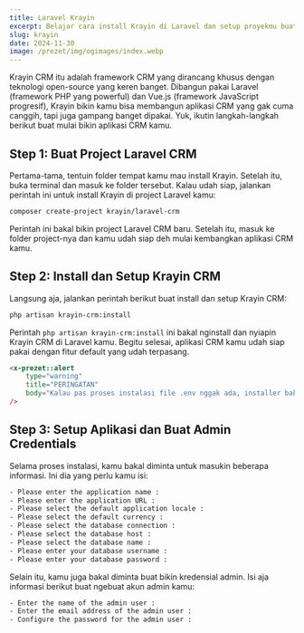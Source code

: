 ```yaml
---
title: Laravel Krayin  
excerpt: Belajar cara install Krayin di Laravel dan setup proyekmu buat aplikasi CRM dengan Krayin. Dengan Krayin, kamu bisa kelola pelanggan, data, dan semua fitur penting dalam satu aplikasi dengan mudah. Ikuti langkah-langkah berikut buat setup proyekmu dan mulai buat aplikasi CRM dengan Krayin.  
slug: krayin  
date: 2024-11-30  
image: /prezet/img/ogimages/index.webp  
---
```


Krayin CRM itu adalah framework CRM yang dirancang khusus dengan teknologi open-source yang keren banget. Dibangun pakai Laravel (framework PHP yang powerful) dan Vue.js (framework JavaScript progresif), Krayin bikin kamu bisa membangun aplikasi CRM yang gak cuma canggih, tapi juga gampang banget dipakai. Yuk, ikutin langkah-langkah berikut buat mulai bikin aplikasi CRM kamu.

## Step 1: Buat Project Laravel CRM

Pertama-tama, tentuin folder tempat kamu mau install Krayin. Setelah itu, buka terminal dan masuk ke folder tersebut. Kalau udah siap, jalankan perintah ini untuk install Krayin di project Laravel kamu:

```bash
composer create-project krayin/laravel-crm
```

Perintah ini bakal bikin project Laravel CRM baru. Setelah itu, masuk ke folder project-nya dan kamu udah siap deh mulai kembangkan aplikasi CRM kamu.

## Step 2: Install dan Setup Krayin CRM

Langsung aja, jalankan perintah berikut buat install dan setup Krayin CRM: 

```bash
php artisan krayin-crm:install
```

Perintah `php artisan krayin-crm:install` ini bakal nginstall dan nyiapin Krayin CRM di Laravel kamu. Begitu selesai, aplikasi CRM kamu udah siap pakai dengan fitur default yang udah terpasang.

```html +parse
<x-prezet::alert
    type="warning"
    title="PERINGATAN"
    body="Kalau pas proses instalasi file .env nggak ada, installer bakal minta kamu masukin informasi yang diperlukan."
/>
```

## Step 3: Setup Aplikasi dan Buat Admin Credentials

Selama proses instalasi, kamu bakal diminta untuk masukin beberapa informasi. Ini dia yang perlu kamu isi: 

```bash
- Please enter the application name : 
- Please enter the application URL : 
- Please select the default application locale : 
- Please select the default currency : 
- Please select the database connection : 
- Please select the database host : 
- Please select the database name : 
- Please enter your database username : 
- Please enter your database password : 
```

Selain itu, kamu juga bakal diminta buat bikin kredensial admin. Isi aja informasi berikut buat ngebuat akun admin kamu:

```bash
- Enter the name of the admin user :
- Enter the email address of the admin user :
- Configure the password for the admin user :
```
